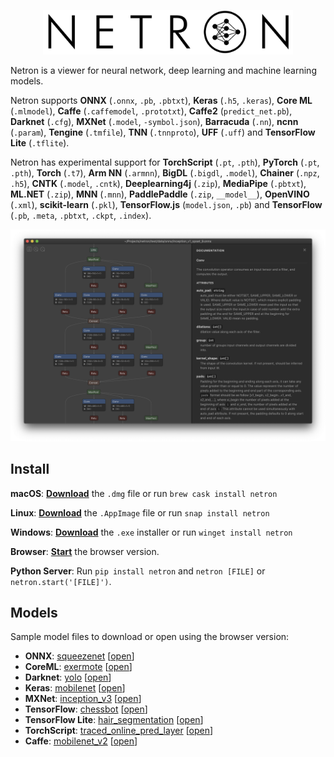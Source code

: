
<p align='center'><a href='https://github.com/lutzroeder/netron'><img width='400' src='.github/logo.svg'/></a></p>

Netron is a viewer for neural network, deep learning and machine learning models. 

Netron supports **ONNX** (`.onnx`, `.pb`, `.pbtxt`), **Keras** (`.h5`, `.keras`), **Core ML** (`.mlmodel`), **Caffe** (`.caffemodel`, `.prototxt`), **Caffe2** (`predict_net.pb`), **Darknet** (`.cfg`), **MXNet** (`.model`, `-symbol.json`), **Barracuda** (`.nn`), **ncnn** (`.param`), **Tengine** (`.tmfile`), **TNN** (`.tnnproto`), **UFF** (`.uff`) and **TensorFlow Lite** (`.tflite`).

Netron has experimental support for **TorchScript** (`.pt`, `.pth`), **PyTorch** (`.pt`, `.pth`), **Torch** (`.t7`), **Arm NN** (`.armnn`), **BigDL** (`.bigdl`, `.model`), **Chainer** (`.npz`, `.h5`), **CNTK** (`.model`, `.cntk`), **Deeplearning4j** (`.zip`), **MediaPipe** (`.pbtxt`), **ML.NET** (`.zip`), **MNN** (`.mnn`), **PaddlePaddle** (`.zip`, `__model__`), **OpenVINO** (`.xml`), **scikit-learn** (`.pkl`), **TensorFlow.js** (`model.json`, `.pb`) and **TensorFlow** (`.pb`, `.meta`, `.pbtxt`, `.ckpt`, `.index`).

<p align='center'><a href='https://www.lutzroeder.com/ai'><img src='.github/screenshot.png' width='800'></a></p>

## Install

**macOS**: [**Download**](https://github.com/lutzroeder/netron/releases/latest) the `.dmg` file or run `brew cask install netron`

**Linux**: [**Download**](https://github.com/lutzroeder/netron/releases/latest) the `.AppImage` file or run `snap install netron`

**Windows**: [**Download**](https://github.com/lutzroeder/netron/releases/latest) the `.exe` installer or run `winget install netron`

**Browser**: [**Start**](https://www.lutzroeder.com/ai/netron) the browser version.

**Python Server**: Run `pip install netron` and `netron [FILE]` or `netron.start('[FILE]')`.

## Models

Sample model files to download or open using the browser version:

 * **ONNX**: [squeezenet](https://raw.githubusercontent.com/onnx/tutorials/master/tutorials/assets/squeezenet.onnx) [[open](https://netron.app?url=https://raw.githubusercontent.com/onnx/tutorials/master/tutorials/assets/squeezenet.onnx)]
 * **CoreML**: [exermote](https://raw.githubusercontent.com/Lausbert/Exermote/master/ExermoteInference/ExermoteCoreML/ExermoteCoreML/Model/Exermote.mlmodel) [[open](https://netron.app?url=https://raw.githubusercontent.com/Lausbert/Exermote/master/ExermoteInference/ExermoteCoreML/ExermoteCoreML/Model/Exermote.mlmodel)]
 * **Darknet**: [yolo](https://raw.githubusercontent.com/AlexeyAB/darknet/master/cfg/yolo.cfg) [[open](https://netron.app?url=https://raw.githubusercontent.com/AlexeyAB/darknet/master/cfg/yolo.cfg)]
 * **Keras**: [mobilenet](https://raw.githubusercontent.com/aio-libs/aiohttp-demos/master/demos/imagetagger/tests/data/mobilenet.h5) [[open](https://netron.app?url=https://raw.githubusercontent.com/aio-libs/aiohttp-demos/master/demos/imagetagger/tests/data/mobilenet.h5)]
 * **MXNet**: [inception_v3](https://raw.githubusercontent.com/soeaver/mxnet-model/master/cls/inception/inception_v3-symbol.json) [[open](https://netron.app?url=https://raw.githubusercontent.com/soeaver/mxnet-model/master/cls/inception/inception_v3-symbol.json)]
 * **TensorFlow**: [chessbot](https://raw.githubusercontent.com/srom/chessbot/master/model/chessbot.pb) [[open](https://netron.app?url=https://raw.githubusercontent.com/srom/chessbot/master/model/chessbot.pb)]
 * **TensorFlow Lite**: [hair_segmentation](https://raw.githubusercontent.com/google/mediapipe/master/mediapipe/models/hair_segmentation.tflite) [[open](https://netron.app?url=https://raw.githubusercontent.com/google/mediapipe/master/mediapipe/models/hair_segmentation.tflite)]
 * **TorchScript**: [traced_online_pred_layer](https://raw.githubusercontent.com/ApolloAuto/apollo/master/modules/prediction/data/traced_online_pred_layer.pt) [[open](https://netron.app?url=https://raw.githubusercontent.com/ApolloAuto/apollo/master/modules/prediction/data/traced_online_pred_layer.pt)]
 * **Caffe**: [mobilenet_v2](https://raw.githubusercontent.com/shicai/MobileNet-Caffe/master/mobilenet_v2.caffemodel) [[open](https://netron.app?url=https://raw.githubusercontent.com/shicai/MobileNet-Caffe/master/mobilenet_v2.caffemodel)]

